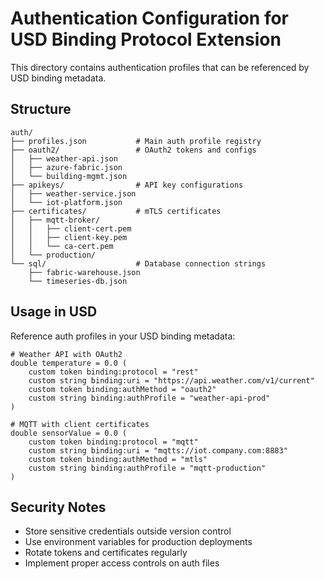 # Authentication Configuration for USD Binding Protocol Extension

This directory contains authentication profiles that can be referenced by USD binding metadata.

## Structure

```
auth/
├── profiles.json           # Main auth profile registry
├── oauth2/                 # OAuth2 tokens and configs
│   ├── weather-api.json
│   ├── azure-fabric.json
│   └── building-mgmt.json
├── apikeys/                # API key configurations
│   ├── weather-service.json
│   └── iot-platform.json
├── certificates/           # mTLS certificates
│   ├── mqtt-broker/
│   │   ├── client-cert.pem
│   │   ├── client-key.pem
│   │   └── ca-cert.pem
│   └── production/
└── sql/                    # Database connection strings
    ├── fabric-warehouse.json
    └── timeseries-db.json
```

## Usage in USD

Reference auth profiles in your USD binding metadata:

```usd
# Weather API with OAuth2
double temperature = 0.0 (
    custom token binding:protocol = "rest"
    custom string binding:uri = "https://api.weather.com/v1/current"
    custom token binding:authMethod = "oauth2"
    custom string binding:authProfile = "weather-api-prod"
)

# MQTT with client certificates
double sensorValue = 0.0 (
    custom token binding:protocol = "mqtt"
    custom string binding:uri = "mqtts://iot.company.com:8883"
    custom token binding:authMethod = "mtls"
    custom string binding:authProfile = "mqtt-production"
)
```

## Security Notes

- Store sensitive credentials outside version control
- Use environment variables for production deployments
- Rotate tokens and certificates regularly
- Implement proper access controls on auth files
